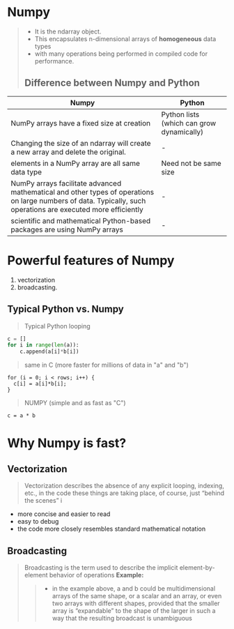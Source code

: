# Numpy

> - It is the ndarray object. 
> - This encapsulates n-dimensional arrays of **homogeneous** data types
> - with many operations being performed in compiled code for performance.
>
> ## Difference between Numpy and Python


| Numpy | Python |
|--------|--------|
| NumPy arrays have a fixed size at creation | Python lists (which can grow dynamically) |
| Changing the size of an ndarray will create a new array and delete the original. | - |
|  elements in a NumPy array are all same data type | Need not be same size |
| NumPy arrays facilitate advanced mathematical and other types of operations on large numbers of data. Typically, such operations are executed more efficiently  | - |
| scientific and mathematical Python-based packages are using NumPy arrays | - |

# Powerful features of Numpy
 1. vectorization 
 2.  broadcasting.

## Typical Python vs. Numpy

> Typical Python looping
```python
c = []
for i in range(len(a)):
    c.append(a[i]*b[i])
```

> same in C (more faster for millions of data in "a" and "b")
```
for (i = 0; i < rows; i++) {
  c[i] = a[i]*b[i];
}
```

> NUMPY (simple and as fast as "C")
```
c = a * b
```

# Why Numpy is fast?
## Vectorization
> Vectorization describes the absence of any explicit looping, indexing, etc., in the code 
> these things are taking place, of course, just “behind the scenes” i

-  more concise and easier to read
- easy to debug
- the code more closely resembles standard mathematical notation 
## Broadcasting 
> Broadcasting is the term used to describe the implicit element-by-element behavior of operations
> **Example:**
>> - in the example above, a and b could be multidimensional arrays of the same shape, or a scalar and an array, or even two arrays with different shapes, provided that the smaller array is “expandable” to the shape of the larger in such a way that the resulting broadcast is unambiguous